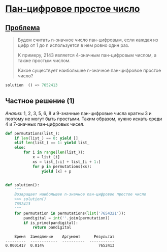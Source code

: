 # [Пан-цифровое простое число](TODO)

## [Проблема](https://euler.jakumo.org/problems/view/41.html)

>Будем считать n-значное число пан-цифровым, если каждая из цифр от 1 до n используется в нем ровно один раз. 
>
>К примеру, 2143 является 4-значным пан-цифровым числом, а также простым числом.
>
>Какое существует наибольшее n-значное пан-цифровое простое число?


``` python
solution  () => 7652413
```

## Частное решение (1)

_Анализ:_ 1, 2, 3, 5, 6, 8 и 9-значные пан-цифровые числа кратны 3 и поэтому не могут быть простыми.
Таким образом, нужно искать среди 4 и 7-значных пан-цифровых чисел.

```python
def permutations(list_):
    if len(list_) == 0: yield []
    elif len(list_) == 1: yield list_
    else:
        for i in range(len(list_)):
            x = list_[i]
            xs = list_[:i] + list_[i + 1:]
            for p in permutations(xs):
                yield [x] + p


def solution():
    """
    Возвращает наибольшее n-значное пан-цифровое простое число
    >>> solution()
    7652413
    """
    for permutation in permutations(list('7654321')):
        pandigital = int(''.join(permutation))
        if is_prime(pandigital):
            return pandigital
```
```text
    Время  Замедление    Аргумент      Результат
---------  ------------  ----------  -----------
0.0001417  0.014%                        7652413 
```

